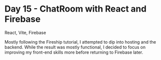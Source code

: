 # Day 15 - ChatRoom with React and Firebase

React, Vite, Firebase

Mostly following the Fireship tutorial, I attempted to dip into hosting and the backend. While the result was mostly functional, I decided to focus on improving my front-end skills more before returning to Firebase later.